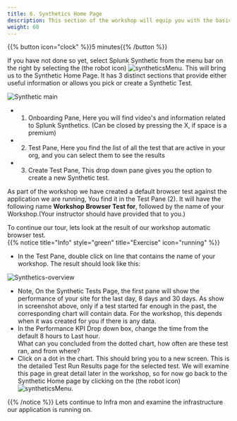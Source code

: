 ```yaml
---
title: 6. Synthetics Home Page
description: This section of the workshop will equip you with the basic understanding of the Synthetics UI
weight: 60
---
```


{{% button icon="clock" %}}5 minutes{{% /button %}}

If you have not done so yet, select Splunk Synthetic from the menu bar on the right by selecting the (the robot icon) ![syntheticsMenu](../../images/synthetics-icon.png?classes=inline&height=25px). This will bring us to the Synthetic Home Page. It has 3 distinct sections that provide either useful information or allows you pick or create a Synthetic Test.

![Synthetic main](../../8-synthetics/images/synthetics-main.png?width=40vw)

* 1. Onboarding Pane, Here you will find video's and information related to Splunk Synthetics. (Can be closed by pressing the X, if space is a premium)
* 2. Test Pane, Here you find the list of all the test that are active in your org, and you can select them to see the results
* 3. Create Test Pane, This drop down pane gives you the option to create a new Synthetic test.

As part of the workshop we have created a default browser test against the application we are running, You find it in the Test Pane (2). It will have the following name **Workshop Browser Test for**, followed by the name of your Workshop.(Your instructor should have provided that to you.)

To continue our tour, lets look at the result of our workshop automatic browser test.  
{{% notice title="Info" style="green" title="Exercise" icon="running" %}}

* In the Test Pane, double click on line that contains the name of your workshop. The result should look like this:

![Synthetics-overview](../../8-synthetics/images/synthetics-test-overview.png?width=40vw)

* Note, On the Synthetic Tests Page, the first pane will show the performance of your site for the last day, 8 days and 30 days. As show in screenshot above, only if a test started far enough in the past, the corresponding chart will contain data. For the workshop, this depends when it was created for you if there is any data.
* In the Performance KPI Drop down box, change the time  from the default 8 hours to Last hour.  
  What can you concluded from the dotted chart, how often are these test ran, and from where?
* Click on a dot in the chart. This should bring you to a new screen. This is the detailed Test Run Results page for the selected test. We will examine this page in great detail later in the workshop, so for now  go back to the Synthetic Home page by clicking on the (the robot icon) ![syntheticsMenu](../../images/synthetics-icon.png?classes=inline&height=25px).

{{% /notice %}}
Lets continue to Infra mon and examine the infrastructure our application is running on.
